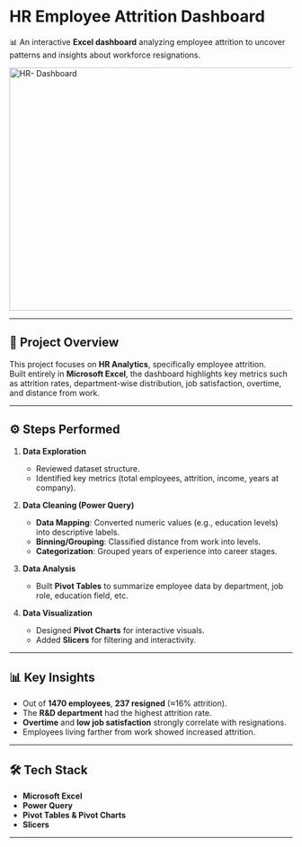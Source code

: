 # HR Employee Attrition Dashboard

📊 An interactive **Excel dashboard** analyzing employee attrition to uncover patterns and insights about workforce resignations.  

<img width="853" height="433" alt="HR- Dashboard" src="https://github.com/user-attachments/assets/92672452-5a03-48fa-9c99-9784b8906129" />


---

## 🔎 Project Overview
This project focuses on **HR Analytics**, specifically employee attrition.  
Built entirely in **Microsoft Excel**, the dashboard highlights key metrics such as attrition rates, department-wise distribution, job satisfaction, overtime, and distance from work.  

---

## ⚙️ Steps Performed
1. **Data Exploration**  
   - Reviewed dataset structure.  
   - Identified key metrics (total employees, attrition, income, years at company).  

2. **Data Cleaning (Power Query)**  
   - **Data Mapping**: Converted numeric values (e.g., education levels) into descriptive labels.  
   - **Binning/Grouping**: Classified distance from work into levels.  
   - **Categorization**: Grouped years of experience into career stages.  

3. **Data Analysis**  
   - Built **Pivot Tables** to summarize employee data by department, job role, education field, etc.  

4. **Data Visualization**  
   - Designed **Pivot Charts** for interactive visuals.  
   - Added **Slicers** for filtering and interactivity.  

---

## 📊 Key Insights
- Out of **1470 employees**, **237 resigned** (≈16% attrition).  
- The **R&D department** had the highest attrition rate.  
- **Overtime** and **low job satisfaction** strongly correlate with resignations.  
- Employees living farther from work showed increased attrition.  

---

## 🛠️ Tech Stack
- **Microsoft Excel**  
- **Power Query**  
- **Pivot Tables & Pivot Charts**  
- **Slicers** 

---


